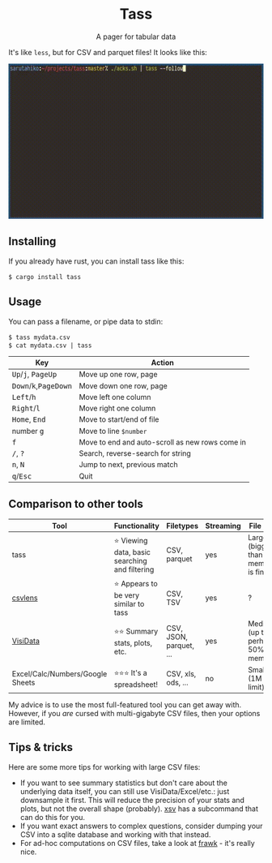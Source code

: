 <h1 align="center">Tass</h1>
<p align="center">A pager for tabular data</p>

It's like `less`, but for CSV and parquet files!  It looks like this:

<img src="https://github.com/asayers/tass/raw/master/demo.gif">

## Installing

If you already have rust, you can install tass like this:

```
$ cargo install tass
```

## Usage

You can pass a filename, or pipe data to stdin:

```
$ tass mydata.csv
$ cat mydata.csv | tass
```

Key                                               | Action
--------------------------------------------------|--------------------------------------------------
<kbd>Up</kbd>/<kbd>j</kbd>,  <kbd>PageUp</kbd>    | Move up one row, page
<kbd>Down</kbd>/<kbd>k</kbd>,<kbd>PageDown</kbd>  | Move down one row, page
<kbd>Left</kbd>/<kbd>h</kbd>                      | Move left one column
<kbd>Right</kbd>/<kbd>l</kbd>                     | Move right one column
<kbd>Home</kbd>, <kbd>End</kbd>                   | Move to start/end of file
number <kbd>g</kbd>                               | Move to line `$number`
<kbd>f</kbd>                                      | Move to end and auto-scroll as new rows come in
<kbd>/</kbd>, <kbd>?</kbd>                        | Search, reverse-search for string
<kbd>n</kbd>, <kbd>N</kbd>                        | Jump to next, previous match
<kbd>q</kbd>/<kbd>Esc</kbd>                       | Quit

## Comparison to other tools

Tool                             | Functionality                                   | Filetypes               | Streaming | File size
---------------------------------|-------------------------------------------------|-------------------------|-----------|------------------------------------
tass                             | ⭐ Viewing data, basic searching and filtering  | CSV, parquet            | yes       | Large (bigger than memory is fine)
[csvlens]                        | ⭐ Appears to be very similar to tass           | CSV, TSV                | yes       | ?
[VisiData]                       | ⭐⭐ Summary stats, plots, etc.                 | CSV, JSON, parquet, ... | yes       | Medium (up to perhaps 50% of memory)
Excel/Calc/Numbers/Google Sheets | ⭐⭐⭐ It's a spreadsheet!                      | CSV, xls, ods, ...      | no        | Small (1M row limit)

My advice is to use the most full-featured tool you can get away with.
However, if you _are_ cursed with multi-gigabyte CSV files, then your options
are limited.

[VisiData]: https://www.visidata.org/
[csvlens]: https://github.com/YS-L/csvlens

## Tips & tricks

Here are some more tips for working with large CSV files:

* If you want to see summary statistics but don't care about the underlying
  data itself, you can still use VisiData/Excel/etc.: just downsample it first.
  This will reduce the precision of your stats and plots, but not the overall
  shape (probably).  [xsv] has a subcommand that can do this for you.
* If you want exact answers to complex questions, consider dumping your CSV
  into a sqlite database and working with that instead.
* For ad-hoc computations on CSV files, take a look at [frawk] - it's
  really nice.

[xsv]: https://github.com/BurntSushi/xsv
[frawk]: https://github.com/ezrosent/frawk
